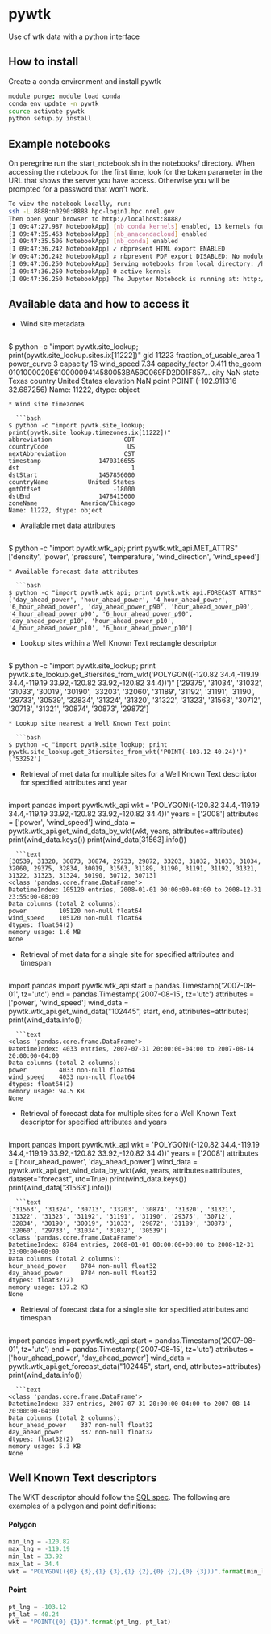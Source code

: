 pywtk
==============

Use of wtk data with a python interface

## How to install

Create a conda environment and install pywtk

```bash
module purge; module load conda 
conda env update -n pywtk
source activate pywtk
python setup.py install
```

## Example notebooks

On peregrine run the start_notebook.sh in the notebooks/ directory.  When accessing the notebook
for the first time, look for the token parameter in the URL that shows the server you have 
access.  Otherwise you will be prompted for a password that won't work.

  ```bash
To view the notebook locally, run:
ssh -L 8888:n0290:8888 hpc-login1.hpc.nrel.gov
Then open your browser to http://localhost:8888/
[I 09:47:27.987 NotebookApp] [nb_conda_kernels] enabled, 13 kernels found
[I 09:47:35.463 NotebookApp] [nb_anacondacloud] enabled
[I 09:47:35.506 NotebookApp] [nb_conda] enabled
[I 09:47:36.242 NotebookApp] ✓ nbpresent HTML export ENABLED
[W 09:47:36.242 NotebookApp] ✗ nbpresent PDF export DISABLED: No module named nbbrowserpdf.exporters.pdf
[I 09:47:36.250 NotebookApp] Serving notebooks from local directory: /home/hsorense/projects/wind2plexos
[I 09:47:36.250 NotebookApp] 0 active kernels 
[I 09:47:36.250 NotebookApp] The Jupyter Notebook is running at: http://0.0.0.0:8888/?token=c7c42d73e5e7954688873ab27c79207977c335829385b30d
```

## Available data and how to access it
* Wind site metadata

  ```bash
$ python -c "import pywtk.site_lookup; print(pywtk.site_lookup.sites.ix[11222])"
gid                                                                    11223
fraction_of_usable_area                                                    1
power_curve                                                                3
capacity                                                                  16
wind_speed                                                              7.34
capacity_factor                                                        0.411
the_geom                   0101000020E61000009414580053BA59C069FD2D01F857...
city                                                                     NaN
state                                                                  Texas
country                                                        United States
elevation                                                                NaN
point                                          POINT (-102.911316 32.687256)
Name: 11222, dtype: object
```
* Wind site timezones

  ```bash
$ python -c "import pywtk.site_lookup; print(pywtk.site_lookup.timezones.ix[11222])"
abbreviation                    CDT
countryCode                      US
nextAbbreviation                CST
timestamp                1470316655
dst                               1
dstStart                 1457856000
countryName           United States
gmtOffset                    -18000
dstEnd                   1478415600
zoneName            America/Chicago
Name: 11222, dtype: object
```
* Available met data attributes

  ```bash
$ python -c "import pywtk.wtk_api; print pywtk.wtk_api.MET_ATTRS"
['density', 'power', 'pressure', 'temperature', 'wind_direction', 'wind_speed']
```
* Available forecast data attributes

  ```bash
$ python -c "import pywtk.wtk_api; print pywtk.wtk_api.FORECAST_ATTRS"
['day_ahead_power', 'hour_ahead_power', '4_hour_ahead_power', '6_hour_ahead_power', 'day_ahead_power_p90', 'hour_ahead_power_p90', '4_hour_ahead_power_p90', '6_hour_ahead_power_p90', 'day_ahead_power_p10', 'hour_ahead_power_p10', '4_hour_ahead_power_p10', '6_hour_ahead_power_p10']
```
* Lookup sites within a Well Known Text rectangle descriptor

  ```bash
$ python -c "import pywtk.site_lookup; print pywtk.site_lookup.get_3tiersites_from_wkt('POLYGON((-120.82 34.4,-119.19 34.4,-119.19 33.92,-120.82 33.92,-120.82 34.4))')"
['29375', '31034', '31032', '31033', '30019', '30190', '33203', '32060', '31189', '31192', '31191', '31190', '29733', '30539', '32834', '31324', '31320', '31322', '31323', '31563', '30712', '30713', '31321', '30874', '30873', '29872']
```
* Lookup site nearest a Well Known Text point

  ```bash
$ python -c "import pywtk.site_lookup; print pywtk.site_lookup.get_3tiersites_from_wkt('POINT(-103.12 40.24)')"
['53252']
```
* Retrieval of met data for multiple sites for a Well Known Text descriptor for specified attributes and year

  ```python
import pandas
import pywtk.wtk_api
wkt = 'POLYGON((-120.82 34.4,-119.19 34.4,-119.19 33.92,-120.82 33.92,-120.82 34.4))'
years = ['2008']
attributes = ['power', 'wind_speed']
wind_data = pywtk.wtk_api.get_wind_data_by_wkt(wkt, years, attributes=attributes)
print(wind_data.keys())
print(wind_data[31563].info())
```
  ```text
[30539, 31320, 30873, 30874, 29733, 29872, 33203, 31032, 31033, 31034, 32060, 29375, 32834, 30019, 31563, 31189, 31190, 31191, 31192, 31321, 31322, 31323, 31324, 30190, 30712, 30713]
<class 'pandas.core.frame.DataFrame'>
DatetimeIndex: 105120 entries, 2008-01-01 00:00:00-08:00 to 2008-12-31 23:55:00-08:00
Data columns (total 2 columns):
power         105120 non-null float64
wind_speed    105120 non-null float64
dtypes: float64(2)
memory usage: 1.6 MB
None
```
* Retrieval of met data for a single site for specified attributes and timespan

  ```python
import pandas
import pywtk.wtk_api
start = pandas.Timestamp('2007-08-01', tz='utc')
end = pandas.Timestamp('2007-08-15', tz='utc')
attributes = ['power', 'wind_speed']
wind_data = pywtk.wtk_api.get_wind_data("102445", start, end, attributes=attributes)
print(wind_data.info())
```
  ```text
<class 'pandas.core.frame.DataFrame'>
DatetimeIndex: 4033 entries, 2007-07-31 20:00:00-04:00 to 2007-08-14 20:00:00-04:00
Data columns (total 2 columns):
power         4033 non-null float64
wind_speed    4033 non-null float64
dtypes: float64(2)
memory usage: 94.5 KB
None
```
* Retrieval of forecast data for multiple sites for a Well Known Text descriptor for specified attributes and years

  ```python
import pandas
import pywtk.wtk_api
wkt = 'POLYGON((-120.82 34.4,-119.19 34.4,-119.19 33.92,-120.82 33.92,-120.82 34.4))'
years = ['2008']
attributes = ['hour_ahead_power', 'day_ahead_power']
wind_data = pywtk.wtk_api.get_wind_data_by_wkt(wkt, years, attributes=attributes, dataset="forecast", utc=True)
print(wind_data.keys())
print(wind_data['31563'].info())
```
  ```text
['31563', '31324', '30713', '33203', '30874', '31320', '31321', '31322', '31323', '31192', '31191', '31190', '29375', '30712', '32834', '30190', '30019', '31033', '29872', '31189', '30873', '32060', '29733', '31034', '31032', '30539']
<class 'pandas.core.frame.DataFrame'>
DatetimeIndex: 8784 entries, 2008-01-01 00:00:00+00:00 to 2008-12-31 23:00:00+00:00
Data columns (total 2 columns):
hour_ahead_power    8784 non-null float32
day_ahead_power     8784 non-null float32
dtypes: float32(2)
memory usage: 137.2 KB
None
```
* Retrieval of forecast data for a single site for specified attributes and timespan

  ```python
import pandas
import pywtk.wtk_api
start = pandas.Timestamp('2007-08-01', tz='utc')
end = pandas.Timestamp('2007-08-15', tz='utc')
attributes = ['hour_ahead_power', 'day_ahead_power']
wind_data = pywtk.wtk_api.get_forecast_data("102445", start, end, attributes=attributes)
print(wind_data.info())
```
  ```text
<class 'pandas.core.frame.DataFrame'>
DatetimeIndex: 337 entries, 2007-07-31 20:00:00-04:00 to 2007-08-14 20:00:00-04:00
Data columns (total 2 columns):
hour_ahead_power    337 non-null float32
day_ahead_power     337 non-null float32
dtypes: float32(2)
memory usage: 5.3 KB
None
```
## Well Known Text descriptors
The WKT descriptor should follow the [SQL spec](http://www.opengeospatial.org/standards/sfs).  The following are examples
of a polygon and point definitions:
#### Polygon

  ```python
min_lng = -120.82
max_lng = -119.19
min_lat = 33.92
max_lat = 34.4
wkt = "POLYGON(({0} {3},{1} {3},{1} {2},{0} {2},{0} {3}))".format(min_lng, max_lng, min_lat, max_lat)
```
#### Point

  ```python
pt_lng = -103.12
pt_lat = 40.24
wkt = "POINT({0} {1})".format(pt_lng, pt_lat)
```
